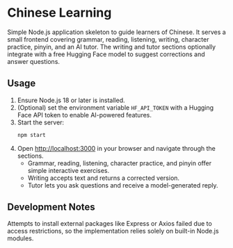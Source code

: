 # Chinese Learning

Simple Node.js application skeleton to guide learners of Chinese. It serves a small frontend covering grammar, reading, listening, writing, character practice, pinyin, and an AI tutor. The writing and tutor sections optionally integrate with a free Hugging Face model to suggest corrections and answer questions.

## Usage

1. Ensure Node.js 18 or later is installed.
2. (Optional) set the environment variable `HF_API_TOKEN` with a Hugging Face API token to enable AI-powered features.
3. Start the server:
   ```bash
   npm start
   ```
4. Open [http://localhost:3000](http://localhost:3000) in your browser and navigate through the sections.
   - Grammar, reading, listening, character practice, and pinyin offer simple interactive exercises.
   - Writing accepts text and returns a corrected version.
   - Tutor lets you ask questions and receive a model-generated reply.

## Development Notes

Attempts to install external packages like Express or Axios failed due to access restrictions, so the implementation relies solely on built-in Node.js modules.
